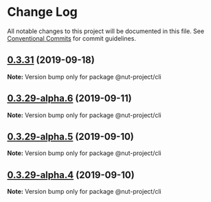 # Change Log

All notable changes to this project will be documented in this file.
See [Conventional Commits](https://conventionalcommits.org) for commit guidelines.

## [0.3.31](https://github.com/nut-project/nut/tree/master/packages/cli/compare/@nut-project/cli@0.3.30...@nut-project/cli@0.3.31) (2019-09-18)

**Note:** Version bump only for package @nut-project/cli





## [0.3.29-alpha.6](https://github.com/nut-project/nut/tree/master/packages/cli/compare/@nut-project/cli@0.3.29-alpha.5...@nut-project/cli@0.3.29-alpha.6) (2019-09-11)

**Note:** Version bump only for package @nut-project/cli





## [0.3.29-alpha.5](https://github.com/nut-project/nut/tree/master/packages/cli/compare/@nut-project/cli@0.3.29-alpha.4...@nut-project/cli@0.3.29-alpha.5) (2019-09-10)

**Note:** Version bump only for package @nut-project/cli





## [0.3.29-alpha.4](https://github.com/nut-project/nut/tree/master/packages/cli/compare/@nut-project/cli@0.3.29-alpha.3...@nut-project/cli@0.3.29-alpha.4) (2019-09-10)

**Note:** Version bump only for package @nut-project/cli
